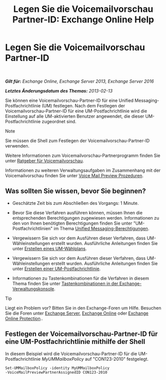 ﻿---
title: 'Legen Sie die Voicemailvorschau Partner-ID: Exchange Online Help'
TOCTitle: Legen Sie die Voicemailvorschau Partner-ID
ms:assetid: ab98c320-9952-47a7-b141-ddfc2c0ad419
ms:mtpsurl: https://technet.microsoft.com/de-de/library/Ff630924(v=EXCHG.150)
ms:contentKeyID: 51409324
ms.date: 05/23/2018
mtps_version: v=EXCHG.150
ms.translationtype: MT
---

# Legen Sie die Voicemailvorschau Partner-ID

 

_**Gilt für:** Exchange Online, Exchange Server 2013, Exchange Server 2016_

_**Letztes Änderungsdatum des Themas:** 2013-02-13_

Sie können eine Voicemailvorschau-Partner-ID für eine Unified Messaging-Postfachrichtlinie (UM) festlegen. Nach dem Festlegen der Voicemailvorschau-Partner-ID für eine UM-Postfachrichtlinie wird die Einstellung auf alle UM-aktivierten Benutzer angewendet, die dieser UM-Postfachrichtlinie zugeordnet sind.


> [!NOTE]
> Sie müssen die Shell zum Festlegen der Voicemailvorschau-Partner-ID verwenden.



Weitere Informationen zum Voicemailvorschau-Partnerprogramm finden Sie unter [Ratgeber für Voicemailvorschau](https://technet.microsoft.com/de-de/library/Ee364730(v=EXCHG.150)).

Informationen zu weiteren Verwaltungsaufgaben im Zusammenhang mit der Voicemailvorschau finden Sie unter [Voice Mail Preview Prozeduren](https://technet.microsoft.com/de-de/library/JJ938009(v=EXCHG.150)).

## Was sollten Sie wissen, bevor Sie beginnen?

  - Geschätzte Zeit bis zum Abschließen des Vorgangs: 1 Minute.

  - Bevor Sie diese Verfahren ausführen können, müssen Ihnen die entsprechenden Berechtigungen zugewiesen werden. Informationen zu den von Ihnen benötigten Berechtigungen finden Sie unter "UM-Postfachrichtlinien" im Thema [Unified Messaging-Berechtigungen](unified-messaging-permissions-exchange-2013-help.md).

  - Vergewissern Sie sich vor dem Ausführen dieser Verfahren, dass UM-Wähleinstellungen erstellt wurden. Ausführliche Anleitungen finden Sie unter [Erstellen eines UM-Wählplans](https://technet.microsoft.com/de-de/library/Bb123819(v=EXCHG.150)).

  - Vergewissern Sie sich vor dem Ausführen dieser Verfahren, dass UM-Wähleinstellungen erstellt wurden. Ausführliche Anleitungen finden Sie unter [Erstellen einer UM-Postfachrichtlinie](https://technet.microsoft.com/de-de/library/Bb123510(v=EXCHG.150)).

  - Informationen zu Tastenkombinationen für die Verfahren in diesem Thema finden Sie unter [Tastenkombinationen in der Exchange-Verwaltungskonsole](keyboard-shortcuts-in-the-exchange-admin-center-exchange-online-protection-help.md).


> [!TIP]
> Liegt ein Problem vor? Bitten Sie in den Exchange-Foren um Hilfe. Besuchen Sie die Foren unter <A href="https://go.microsoft.com/fwlink/p/?linkid=60612">Exchange Server</A>, <A href="https://go.microsoft.com/fwlink/p/?linkid=267542">Exchange Online</A> oder <A href="https://go.microsoft.com/fwlink/p/?linkid=285351">Exchange Online Protection</A>..



## Festlegen der Voicemailvorschau-Partner-ID für eine UM-Postfachrichtlinie mithilfe der Shell

In diesem Beispiel wird die Voicemailvorschau-Partner-ID für die UM-Postfachrichtlinie *MyUMMailboxPolicy* auf "CON123-2010" festgelegt.

    Set-UMMailboxPolicy -identity MyUMMailboxPolicy 
    -VoiceMailPreviewPartnerAssignedID CON123-2010

